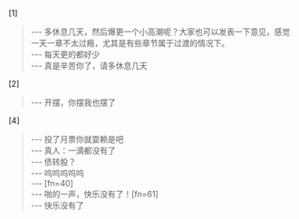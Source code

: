
[1] 
>--- 多休息几天，然后爆更一个小高潮呢？大家也可以发表一下意见，感觉一天一章不太过瘾，尤其是有些章节属于过渡的情况下。<br>
>--- 每天更的都好少<br>
>--- 真是辛苦你了，请多休息几天<br>

[2] 
>--- 开摆，你摆我也摆了<br>

[4] 
>--- 投了月票你就耍赖是吧<br>
>--- 真人：一滴都没有了<br>
>--- 债转股？<br>
>--- 呜呜呜呜呜<br>
>--- [fn=40]<br>
>--- 啪的一声，快乐没有了！[fn=61]<br>
>--- 快乐没有了<br>
